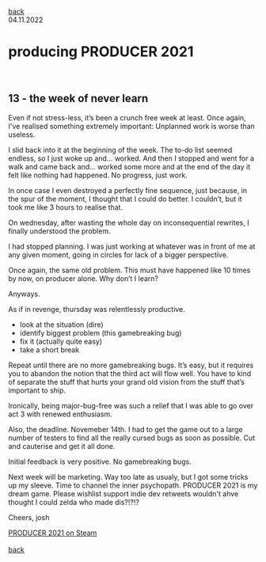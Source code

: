 [back](thinking)<br>
04.11.2022
<h1>producing PRODUCER 2021</h1><br>
<h2>13 - the week of never learn</h2>

Even if not stress-less, it’s been a crunch free week at least. Once again, I've realised something extremely important:
Unplanned work is worse than useless.

I slid back into it at the beginning of the week. The to-do list seemed endless, so I just woke up and… worked. And then I stopped and went for a walk and came back and… worked some more and at the end of the day it felt like nothing had happened. No progress, just work. 

In once case I even destroyed a perfectly fine sequence, just because, in the spur of the moment, I thought that I could do better. I couldn’t, but it took me like 3 hours to realise that.

On wednesday, after wasting the whole day on inconsequential rewrites, I finally understood the problem.

I had stopped planning. I was just working at whatever was in front of me at any given moment, going in circles for lack of a bigger perspective.

Once again, the same old problem. This must have happened like 10 times by now, on producer alone. Why don’t I learn?

Anyways.

As if in revenge, thursday was relentlessly productive. 
- look at the situation (dire)
- identify biggest problem (this gamebreaking bug)
- fix it (actually quite easy)
- take a short break

Repeat until there are no more gamebreaking bugs. It’s easy, but it requires you to abandon the notion that the third act will flow well. You have to kind of separate the stuff that hurts your grand old vision from the stuff that’s important to ship.

Ironically, being major-bug-free was such a relief that I was able to go over act 3 with renewed enthusiasm.

Also, the deadline. Novemeber 14th. I had to get the game out to a large number of testers to find all the really cursed bugs as soon as possible. Cut and cauterise and get it all done.

Initial feedback is very positive. No gamebreaking bugs.

Next week will be marketing. Way too late as usualy, but I got some tricks up my sleeve. Time to channel the inner psychopath.
PRODUCER 2021 is my dream game. Please wishlist support indie dev retweets wouldn't ahve thought I could zelda who made dis?!?!?

Cheers,
josh

<a href="https://store.steampowered.com/app/1667320/PRODUCER_2021/?beta=1" target="_blank">PRODUCER 2021 on Steam</a><br>
<br>
[back](thinking)
